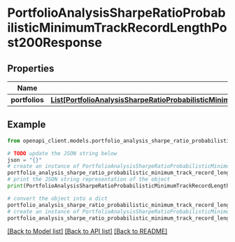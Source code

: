 # PortfolioAnalysisSharpeRatioProbabilisticMinimumTrackRecordLengthPost200Response


## Properties

Name | Type | Description | Notes
------------ | ------------- | ------------- | -------------
**portfolios** | [**List[PortfolioAnalysisSharpeRatioProbabilisticMinimumTrackRecordLengthPost200ResponsePortfoliosInner]**](PortfolioAnalysisSharpeRatioProbabilisticMinimumTrackRecordLengthPost200ResponsePortfoliosInner.md) |  | 

## Example

```python
from openapi_client.models.portfolio_analysis_sharpe_ratio_probabilistic_minimum_track_record_length_post200_response import PortfolioAnalysisSharpeRatioProbabilisticMinimumTrackRecordLengthPost200Response

# TODO update the JSON string below
json = "{}"
# create an instance of PortfolioAnalysisSharpeRatioProbabilisticMinimumTrackRecordLengthPost200Response from a JSON string
portfolio_analysis_sharpe_ratio_probabilistic_minimum_track_record_length_post200_response_instance = PortfolioAnalysisSharpeRatioProbabilisticMinimumTrackRecordLengthPost200Response.from_json(json)
# print the JSON string representation of the object
print(PortfolioAnalysisSharpeRatioProbabilisticMinimumTrackRecordLengthPost200Response.to_json())

# convert the object into a dict
portfolio_analysis_sharpe_ratio_probabilistic_minimum_track_record_length_post200_response_dict = portfolio_analysis_sharpe_ratio_probabilistic_minimum_track_record_length_post200_response_instance.to_dict()
# create an instance of PortfolioAnalysisSharpeRatioProbabilisticMinimumTrackRecordLengthPost200Response from a dict
portfolio_analysis_sharpe_ratio_probabilistic_minimum_track_record_length_post200_response_from_dict = PortfolioAnalysisSharpeRatioProbabilisticMinimumTrackRecordLengthPost200Response.from_dict(portfolio_analysis_sharpe_ratio_probabilistic_minimum_track_record_length_post200_response_dict)
```
[[Back to Model list]](../README.md#documentation-for-models) [[Back to API list]](../README.md#documentation-for-api-endpoints) [[Back to README]](../README.md)


